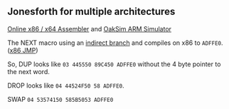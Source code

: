 ## Jonesforth for multiple architectures

[Online x86 / x64 Assembler](https://defuse.ca/online-x86-assembler.htm) and [OakSim ARM Simulator](https://wunkolo.github.io/OakSim/)

The NEXT macro using an [indirect branch](https://en.wikipedia.org/wiki/Indirect_branch) and compiles on x86 to `ADFFE0`. ([x86 JMP](https://c9x.me/x86/html/file_module_x86_id_147.html))

So, DUP looks like `03 445550 89C450 ADFFE0` without the 4 byte pointer to the next word.

DROP looks like `04 44524F50 58 ADFFE0`.

SWAP `04 53574150 585B5053 ADFFE0`
